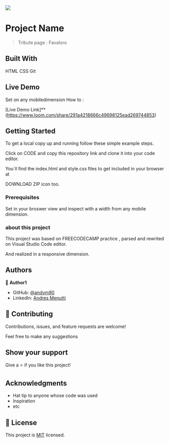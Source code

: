 ![](https://img.shields.io/badge/Microverse-blueviolet)

# Project Name

> Tribute page : Favaloro

## Built With

HTML
CSS
Git

## Live Demo

Set on  any mobiledimension
How to :

[Live Demo Link]\*\*(https://www.loom.com/share/291a4218666c49698125ead269744853)

## Getting Started

To get a local copy up and running follow these simple example steps.

Click on CODE and copy this repository link and clone it into your code editor.

You´ll find the index.html and style.css files to get included in your browser at

DOWNLOAD ZIP icon too.

### Prerequisites

Set in your broswer view and inspect with a width from any mobile dimension.
### about this project

This project was based on FREECODECAMP practice , parsed and rewrited on Visual Studio Code editor.

And realized in a responsive dimension.

## Authors

👤 **Author1**

- GitHub: [@andym80](https://github.com/andym80)
- LinkedIn: [Andres Menutti](https://www.linkedin.com/in/andres-menutti-5a319816)

## 🤝 Contributing

Contributions, issues, and feature requests are welcome!

Feel free to make any suggestions

## Show your support

Give a ⭐️ if you like this project!

## Acknowledgments

- Hat tip to anyone whose code was used
- Inspiration
- etc

## 📝 License

This project is [MIT](./MIT.md) licensed.
